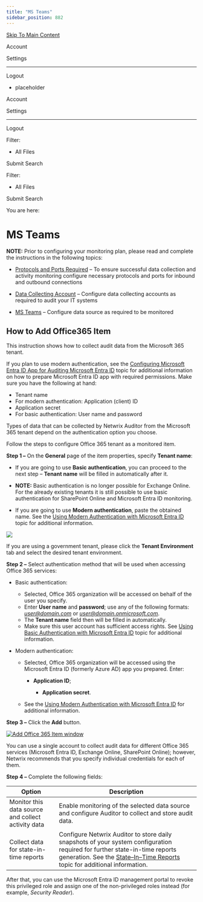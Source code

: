 ```yaml
---
title: "MS Teams"
sidebar_position: 882
---
```


[Skip To Main Content](#)

Account

Settings

---

Logout

* placeholder

Account

Settings

---

Logout

Filter: 

* All Files

Submit Search

Filter: 

* All Files

Submit Search

You are here:

# MS Teams

**NOTE:** Prior to configuring your monitoring plan, please read and complete the instructions in the following topics:

* [Protocols and Ports Required](../../Requirements/Ports.htm "Protocols and Ports Required") – To ensure successful data collection and activity monitoring configure necessary protocols and ports for inbound and outbound connections
* [Data Collecting Account](DataAccounts.htm "Data Collecting Account") – Configure data collecting accounts as required to audit your IT systems

* [MS Teams](../../Configuration/Microsoft365/Teams/Overview.htm "MS Teams") – Configure data source as required to be monitored

## How to Add Office365 Item

This instruction shows how to collect audit data from the Microsoft 365 tenant.

If you plan to use modern authentication, see the [Configuring Microsoft Entra ID App for Auditing Microsoft Entra ID](../../Configuration/Microsoft365/MicrosoftEntraID/ModernAuth.htm#Configur2 "Configure Microsoft Entra ID App for Auditing MS Teams") topic for additional information on how to prepare Microsoft Entra ID app with required permissions. Make sure you have the following at hand:

* Tenant name
* For modern authentication: Application (client) ID
* Application secret
* For basic authentication: User name and password

Types of data that can be collected by Netwrix Auditor from the Microsoft 365 tenant depend on the authentication option you choose.

Follow the steps to configure Office 365 tenant as a monitored item.

**Step 1 –** On the **General** page of the item properties, specify **Tenant name**:

* If you are going to use **Basic authentication**, you can proceed to the next step – **Tenant name** will be filled in automatically after it.

+ **NOTE:** Basic authentication is no longer possible for Exchange Online. For the already existing tenants it is still possible to use basic authentication for SharePoint Online and Microsoft Entra ID monitoring.

* If you are going to use **Modern authentication**, paste the obtained name. See the [Using Modern Authentication with Microsoft Entra ID](../../Configuration/Microsoft365/MicrosoftEntraID/ModernAuth.htm "Using Modern Authentication with Microsoft Entra ID") topic for additional information.

![](../static/img/Auditor/Images/Auditor/MonitoringPlans/TenantEnvironment.png)

If you are using a government tenant, please click the **Tenant Environment** tab and select the desired tenant environment.

**Step 2 –** Select authentication method that will be used when accessing Office 365 services:

* Basic authentication:

  + Selected, Office 365 organization will be accessed on behalf of the user you specify.
  + Enter **User name** and **password**; use any of the following formats: *user@domain.com* or *user@domain.onmicrosoft.com*.
  + The **Tenant name** field then will be filled in automatically.
  + Make sure this user account has sufficient access rights. See [Using Basic Authentication with Microsoft Entra ID](../../Configuration/Microsoft365/MicrosoftEntraID/BasicAuth.htm "Using Basic Authentication with Microsoft Entra ID") topic for additional information.
* Modern authentication:

  + Selected, Office 365 organization will be accessed using the Microsoft Entra ID (formerly Azure AD) app you prepared. Enter:

    - **Application ID**;

      * **Application secret**.
  + See the [Using Modern Authentication with Microsoft Entra ID](../../Configuration/Microsoft365/MicrosoftEntraID/ModernAuth.htm "Using Modern Authentication with Microsoft Entra ID") for additional information.

**Step 3 –** Click the **Add** button.

[![Add Office 365 Item window](../static/img/Auditor/Images/Auditor/MonitoringPlans/Item_O365_basic_auth_thumb_0_0.png "Add Office 365 Item window")](../../../Resources/Images/Auditor/MonitoringPlans/Item_O365_basic_auth.png)

You can use a single account to collect audit data for different Office 365 services (Microsoft Entra ID, Exchange Online, SharePoint Online); however, Netwrix recommends that you specify individual credentials for each of them.

**Step 4 –** Complete the following fields:

| Option | Description |
| --- | --- |
| Monitor this data source and collect activity data | Enable monitoring of the selected data source and configure Auditor to collect and store audit data. |
| Collect data for state-in-time reports | Configure Netwrix Auditor to store daily snapshots of your system configuration required for further state-in-time reports generation. See the [State–In–Time Reports](../Reports/Types/StateInTime/Overview.htm "State–in–Time Reports") topic for additional information. |

After that, you can use the Microsoft Entra ID management portal to revoke this privileged role and assign one of the non-privileged roles instead (for example, *Security Reader*).